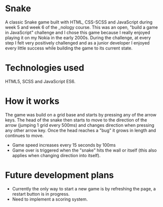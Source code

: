 # Snake
A classic Snake game built with HTML, CSS-SCSS and JavaScript during week 5 and week 6 of the _nology course. This was an open, "build a game in JavaScript" challenge and I chose this game because I really enjoyed playing it on my Nokia in the early 2000s. During the challenge, at every step I felt very positively challenged and as a junior developer I enjoyed every little success while building the game to its current state. 

# Technologies used
HTML5, SCSS and JavaScript ES6. 

# How it works
The game was build on a grid base and starts by pressing any of the arrow keys. The head of the snake then starts to move to the direction of the arrow (jumping 1 grid every 500ms) and changes direction when pressing any other arrow key. Once the head reaches a "bug" it grows in length and continues to move. 
 - Game speed increases every 15 seconds by 100ms
 - Game over is triggered when the "snake" hits the wall or itself (this also applies when changing direction into itself). 

# Future development plans
 - Currently the only way to start a new game is by refreshing the page, a restart button is in progress. 
 - Need to implement a scoring system. 


